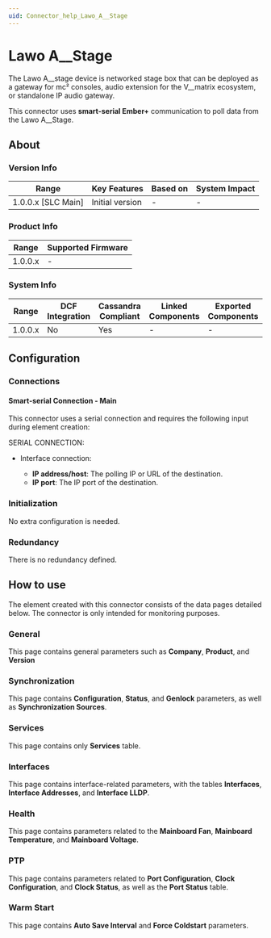 ```yaml
---
uid: Connector_help_Lawo_A__Stage
---
```


# Lawo A__Stage

The Lawo A__stage device is networked stage box that can be deployed as a gateway for mc² consoles, audio extension for the V__matrix ecosystem, or standalone IP audio gateway.

This connector uses **smart-serial Ember+** communication to poll data from the Lawo A__Stage.

## About

### Version Info

| Range              | Key Features    | Based on | System Impact |
|--------------------|-----------------|----------|---------------|
| 1.0.0.x [SLC Main] | Initial version | -        | -             |

### Product Info

| Range     | Supported Firmware     |
|-----------|------------------------|
| 1.0.0.x   | -                      |

### System Info

| Range     | DCF Integration     | Cassandra Compliant     | Linked Components     | Exported Components     |
|-----------|---------------------|-------------------------|-----------------------|-------------------------|
| 1.0.0.x   | No                  | Yes                     | -                     | -                       |

## Configuration

### Connections

#### Smart-serial Connection - Main

This connector uses a serial connection and requires the following input during element creation:

SERIAL CONNECTION:

- Interface connection:

  - **IP address/host**: The polling IP or URL of the destination.
  - **IP port**: The IP port of the destination.

### Initialization

No extra configuration is needed.

### Redundancy

There is no redundancy defined.

## How to use

The element created with this connector consists of the data pages detailed below. The connector is only intended for monitoring purposes.

### General

This page contains general parameters such as **Company**, **Product**, and **Version**

### Synchronization

This page contains **Configuration**, **Status**, and **Genlock** parameters, as well as **Synchronization Sources**.

### Services

This page contains only **Services** table.

### Interfaces

This page contains interface-related parameters, with the tables **Interfaces**, **Interface Addresses**, and **Interface LLDP**.

### Health

This page contains parameters related to the **Mainboard Fan**, **Mainboard Temperature**, and **Mainboard Voltage**.

### PTP

This page contains parameters related to **Port Configuration**, **Clock Configuration**, and **Clock Status**, as well as the **Port Status** table.

### Warm Start

This page contains **Auto Save Interval** and **Force Coldstart** parameters.
